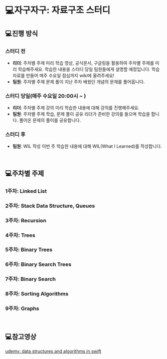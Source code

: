 # 💻자구자구: 자료구조 스터디

## 💻진행 방식
### 스터디 전
 - **리더**: 주차별 주제 미리 학습
영상, 공식문서, 구글링을 활용하여 주차별 주제를 미리 학습해주세요.
학습한 내용을 스터디 당일 팀원들에게 설명할 예정입니다.
학습자료를 만들어 매주 수요일 점심까지 wiki에 올려주세요!
 - **팀원**: 주차별 주제 문제 풀이
지난 주차 배웠던 개념의 문제를 풀어옵니다.

### 스터디 당일(매주 수요일 20:00시 ~ )
 - **리더**: 주차별 주제 강의
미리 학습한 내용에 대해 강의를 진행해주세요.
 - **팀원**: 주차별 주제 학습, 문제 풀이 공유
리더가 준비한 강의를 들으며 학습을 합니다.
풀어온 문제의 풀이를 공유합니다.

### 스터디 후
 - **팀원**: WIL 작성
이번 주 학습한 내용에 대해 WIL(What I Learned)를 작성합니다.

<br/>

## 💻주차별 주제
### 1주차: Linked List
### 2주차: Stack Data Structure, Queues
### 3주차: Recursion
### 4주차: Trees
### 5주차: Binary Trees
### 6주차: Binary Search Trees
### 7주차: Binary Search
### 8주차: Sorting Algorithms
### 9주차: Graphs

<br/>

## 💻참고영상
[udemy: data structures and algorithms in swift](https://www.udemy.com/course/data-structures-and-algorithms-in-swift/learn/lecture/12214650#content)
